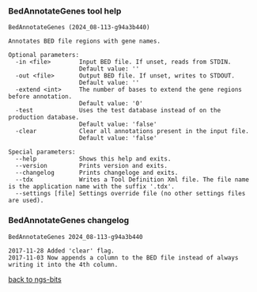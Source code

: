 ### BedAnnotateGenes tool help
	BedAnnotateGenes (2024_08-113-g94a3b440)
	
	Annotates BED file regions with gene names.
	
	Optional parameters:
	  -in <file>        Input BED file. If unset, reads from STDIN.
	                    Default value: ''
	  -out <file>       Output BED file. If unset, writes to STDOUT.
	                    Default value: ''
	  -extend <int>     The number of bases to extend the gene regions before annotation.
	                    Default value: '0'
	  -test             Uses the test database instead of on the production database.
	                    Default value: 'false'
	  -clear            Clear all annotations present in the input file.
	                    Default value: 'false'
	
	Special parameters:
	  --help            Shows this help and exits.
	  --version         Prints version and exits.
	  --changelog       Prints changeloge and exits.
	  --tdx             Writes a Tool Definition Xml file. The file name is the application name with the suffix '.tdx'.
	  --settings [file] Settings override file (no other settings files are used).
	
### BedAnnotateGenes changelog
	BedAnnotateGenes 2024_08-113-g94a3b440
	
	2017-11-28 Added 'clear' flag.
	2017-11-03 Now appends a column to the BED file instead of always writing it into the 4th column.
[back to ngs-bits](https://github.com/imgag/ngs-bits)